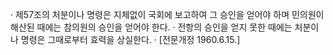 · 제57조의 처분이나 명령은 지체없이 국회에 보고하여 그 승인을 얻어야 하며 민의원이 해산된 때에는 참의원의 승인을 얻어야 한다.
· 전항의 승인을 얻지 못한 때에는 처분이나 명령은 그때로부터 효력을 상실한다.
· [전문개정 1960.6.15.]
